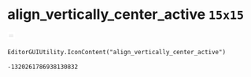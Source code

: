 # align_vertically_center_active `15x15`
<img src="/img/align_vertically_center_active.png" width=15 height=15>

``` CSharp
EditorGUIUtility.IconContent("align_vertically_center_active")
```
```
-1320261786938130832
```
